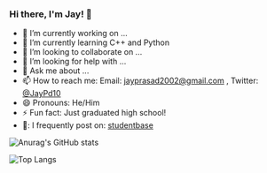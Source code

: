 ### Hi there, I'm Jay! 👋


- 🔭 I’m currently working on ...
- 🌱 I’m currently learning C++ and Python
- 👯 I’m looking to collaborate on ...
- 🤔 I’m looking for help with ...
- 💬 Ask me about ...
- 📫 How to reach me: Email: jayprasad2002@gmail.com , Twitter: [@JayPd10](https://twitter.com/JayPd10)
- 😄 Pronouns: He/Him
- ⚡ Fun fact: Just graduated high school!
- 💬: I frequently post on: [studentbase](https://studentbase.app/caie/a-level/computer-science)

![Anurag's GitHub stats](https://github-readme-stats.vercel.app/api?username=Jay179-sudo&count_private=true)

![Top Langs](https://github-readme-stats.vercel.app/api/top-langs/?username=Jay179-sudo)


